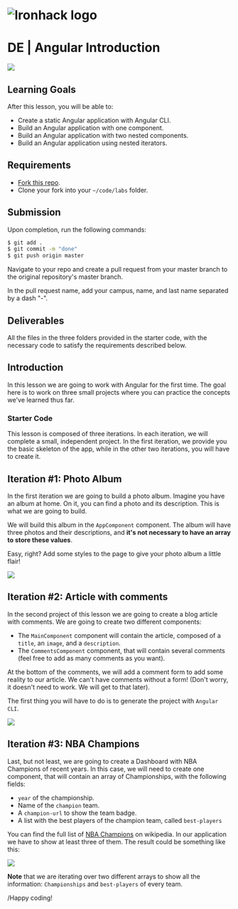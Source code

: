 # ![Ironhack logo](https://i.imgur.com/1QgrNNw.png)

# DE | Angular Introduction

![](https://s3-eu-west-1.amazonaws.com/ih-materials/uploads/upload_f40ce9b78e2468e7a5aae3b9f6dcc3d5.png)

## Learning Goals

After this lesson, you will be able to:

- Create a static Angular application with Angular CLI.
- Build an Angular application with one component.
- Build an Angular application with two nested components.
- Build an Angular application using nested iterators.

## Requirements

- [Fork this repo](https://guides.github.com/activities/forking/).
- Clone your fork into your `~/code/labs` folder.

## Submission

Upon completion, run the following commands:

```bash
$ git add .
$ git commit -m "done"
$ git push origin master
```

Navigate to your repo and create a pull request from your master branch to the original repository's master branch.

In the pull request name, add your campus, name, and last name separated by a dash "-".

## Deliverables

All the files in the three folders provided in the starter code, with the necessary code to satisfy the requirements described below.

## Introduction

In this lesson we are going to work with Angular for the first time. The goal here is to work on three small projects where you can practice the concepts we've learned thus far.

### Starter Code

This lesson is composed of three iterations. In each iteration, we will complete a small, independent project. In the first iteration, we provide you the basic skeleton of the app, while in the other two iterations, you will have to create it.

## Iteration #1: Photo Album

In the first iteration we are going to build a photo album. Imagine you have an album at home. On it, you can find a photo and its description. This is what we are going to build.

We will build this album in the `AppComponent` component. The album will have three photos and their descriptions, and **it's not necessary to have an array to store these values**.

Easy, right? Add some styles to the page to give your photo album a little flair!

![](https://s3-eu-west-1.amazonaws.com/ih-materials/uploads/upload_846567994930e52ae46f8468b3800719.png)

## Iteration #2: Article with comments

In the second project of this lesson we are going to create a blog article with comments. We are going to create two different components:

- The `MainComponent` component will contain the article, composed of a `title`, an `image`, and a `description`.
- The `CommentsComponent` component, that will contain several comments (feel free to add as many comments as you want).

At the bottom of the comments, we will add a comment form to add some reality to our article. We can't have comments without a form! (Don't worry, it doesn't need to work.  We will get to that later).

The first thing you will have to do is to generate the project with `Angular CLI`.

![](https://s3-eu-west-1.amazonaws.com/ih-materials/uploads/upload_5849a042e121c77042ba32ab45471843.png)

## Iteration #3: NBA Champions

Last, but not least, we are going to create a Dashboard with NBA Champions of recent years. In this case, we will need to create one component, that will contain an array of Championships, with the following fields:

- `year` of the championship.
- Name of the `champion` team.
- A `champion-url` to show the team badge.
- A list with the best players of the champion team, called `best-players`

You can find the full list of [NBA Champions](https://en.wikipedia.org/wiki/List_of_NBA_champions) on wikipedia. In our application we have to show at least three of them. The result could be something like this:

![](https://s3-eu-west-1.amazonaws.com/ih-materials/uploads/upload_4a103a5eba7001d7be790eec5353a44e.png)

<!-- :::info -->
**Note** that we are iterating over two different arrays to show all the information: `Championships` and `best-players` of every team.
<!-- ::: -->

/Happy coding!
